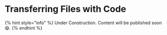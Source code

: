 # Transferring Files with Code

{% hint style="info" %}
Under Construction. Content will be published soon :smile:.
{% endhint %}
